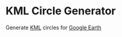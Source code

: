 KML Circle Generator
=================================

Generate [KML](https://developers.google.com/kml) circles for [Google Earth](https://earth.google.com/web/)
